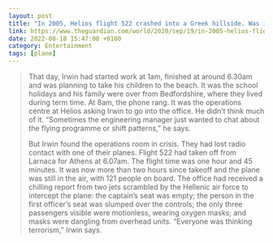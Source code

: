 ```yaml
--- 
layout: post 
title: "In 2005, Helios flight 522 crashed into a Greek hillside. Was it because one man forgot to flip a switch?" 
link: https://www.theguardian.com/world/2020/sep/19/in-2005-helios-flight-522-crashed-into-a-greek-hillside-was-it-because-one-man-forgot-to-flip-a-switch
date: 2022-08-18 15:47:00 +0100 
category: Entertainment 
tags: [plane]
--- 
```


>That day, Irwin had started work at 1am, finished at around 6.30am and was planning to take his children to the beach. It was the school holidays and his family were over from Bedfordshire, where they lived during term time. At 8am, the phone rang. It was the operations centre at Helios asking Irwin to go into the office. He didn’t think much of it. “Sometimes the engineering manager just wanted to chat about the flying programme or shift patterns,” he says.
>
>But Irwin found the operations room in crisis. They had lost radio contact with one of their planes. Flight 522 had taken off from Larnaca for Athens at 6.07am. The flight time was one hour and 45 minutes. It was now more than two hours since takeoff and the plane was still in the air, with 121 people on board. The office had received a chilling report from two jets scrambled by the Hellenic air force to intercept the plane: the captain’s seat was empty; the person in the first officer’s seat was slumped over the controls; the only three passengers visible were motionless, wearing oxygen masks; and masks were dangling from overhead units. “Everyone was thinking terrorism,” Irwin says.
